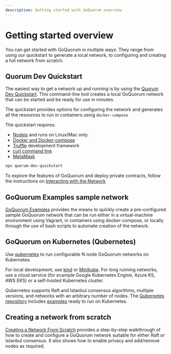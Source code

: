 ```yaml
---
description: Getting started with GoQuorum overview
---
```


# Getting started overview

You can get started with GoQuorum in multiple ways.
They range from using our quickstart to generate a local network, to configuring and creating a full network from scratch.

## Quorum Dev Quickstart

The easiest way to get a network up and running is by using the [Quorum Dev Quickstart](../../Tutorials/Quorum-Dev-Quickstart/Using-the-Quickstart.md).
This command-line tool creates a local GoQuorum network that can be started and be ready for use in minutes.

The quickstart provides options for configuring the network and generates all the resources to run in containers
using `docker-compose`

The quickstart requires:
* [Nodejs](https://docs.npmjs.com/downloading-and-installing-node-js-and-npm) and runs on Linux/Mac only.
* [Docker and Docker-compose](https://docs.docker.com/compose/install/)
* [Truffle](https://www.trufflesuite.com/truffle) development framework
* [curl command line](https://curl.haxx.se/download.html)
* [MetaMask](https://metamask.io/)


```bash
npx quorum-dev-quickstart
```

To explore the features of GoQuorum and deploy private contracts, follow the instructions on [Interacting with the Network](../../Tutorials/Quorum-Dev-Quickstart/Using-the-Quickstart.md)


## GoQuorum Examples sample network

[GoQuorum Examples](../../Reference/GoQuorum-Projects.md) provides the means to quickly create a pre-configured sample GoQuorum
network that can be run either in a virtual-machine environment using Vagrant, in containers using docker-compose,
or locally through the use of bash scripts to automate creation of the network.

## GoQuorum on Kubernetes (Qubernetes)

Use [qubernetes](Getting-Started-Qubernetes.md) to run configurable N node GoQuorum networks on Kubernetes.

For local development, use [kind](https://github.com/ConsenSys/qubernetes#quickest-start) or
[Minikube](https://github.com/ConsenSys/qubernetes/blob/master/docs/minikube-docs.md). For long running networks,
use a cloud service (for ecample Google Kubernetes Engine, Azure KS, AWS EKS) or a self-hosted Kubernetes cluster.

Qubernetes supports Raft and Istanbul consensus algorithms, multiple versions, and networks with an arbitrary number of nodes.
The [Qubernetes repository](https://github.com/ConsenSys/qubernetes) includes [examples](https://github.com/ConsenSys/qubernetes/blob/master/docs/7nodes-on-k8s.md)
ready to run on Kubernetes.

## Creating a network from scratch

[Creating a Network From Scratch](../../Tutorials/Private-Network/Create-IBFT-Network.md) provides a step-by-step walkthrough
of how to create and configure a GoQuorum network suitable for either Raft or Istanbul consensus. It
also shows how to enable privacy and add/remove nodes as required.

